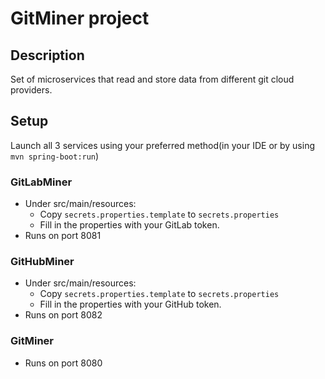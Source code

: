 # GitMiner project

## Description

Set of microservices that read and store data from different git cloud providers.

## Setup

Launch all 3 services using your preferred method(in your IDE or by using `mvn spring-boot:run`)

### GitLabMiner

- Under src/main/resources:
  - Copy `secrets.properties.template` to `secrets.properties`
  - Fill in the properties with your GitLab token.
- Runs on port 8081

### GitHubMiner

- Under src/main/resources:
  - Copy `secrets.properties.template` to `secrets.properties`
  - Fill in the properties with your GitHub token.
- Runs on port 8082

### GitMiner

- Runs on port 8080

